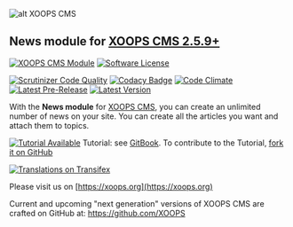![alt XOOPS CMS](https://xoops.org/images/logoXoopsPhp81.png)
## News module for [XOOPS CMS 2.5.9+](https://xoops.org)
[![XOOPS CMS Module](https://img.shields.io/badge/XOOPS%20CMS-Module-blue.svg)](https://xoops.org)
[![Software License](https://img.shields.io/badge/license-GPL-brightgreen.svg?style=flat)](https://www.gnu.org/licenses/gpl-2.0.html)
 
[![Scrutinizer Code Quality](https://img.shields.io/scrutinizer/g/XoopsModules25x/news.svg?style=flat)](https://scrutinizer-ci.com/g/XoopsModules25x/news/?branch=master)
[![Codacy Badge](https://api.codacy.com/project/badge/grade/2d27c0023ee54f0b9ba2b5d17a68b2a5)](https://www.codacy.com/app/mambax7/news)
[![Code Climate](https://img.shields.io/codeclimate/github/XoopsModules25x/news.svg?style=flat)](https://codeclimate.com/github/XoopsModules25x/news)
[![Latest Pre-Release](https://img.shields.io/github/tag/XoopsModules25x/news.svg?style=flat)](https://github.com/XoopsModules25x/news/tags/)
[![Latest Version](https://img.shields.io/github/release/XoopsModules25x/news.svg?style=flat)](https://github.com/XoopsModules25x/news/releases/)

With the **News module** for [XOOPS CMS](https://xoops.org), you can create an unlimited number of news on your site. You can create all the articles you want and attach them to topics.

[![Tutorial Available](https://xoops.org/images/tutorial-available-blue.svg)](https://xoops.gitbook.io/xoops-news-module/) Tutorial: see [GitBook](https://xoops.gitbook.io/xoops-news-module-tutorial/).
To contribute to the Tutorial, [fork it on GitHub](https://github.com/XoopsDocs/news-tutorial)

[![Translations on Transifex](https://xoops.org/images/translations-transifex-blue.svg)](https://www.transifex.com/xoops) 

Please visit us on  [https://xoops.org](https://xoops.org)

Current and upcoming "next generation" versions of XOOPS CMS are crafted on GitHub at: https://github.com/XOOPS
